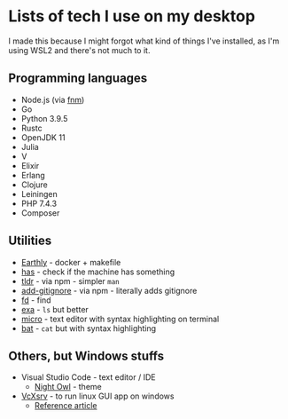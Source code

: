 # Lists of tech I use on my desktop

I made this because I might forgot what kind of things I've installed, as I'm using WSL2 and there's not much to it.

## Programming languages
* Node.js (via [fnm](https://github.com/Schniz/fnm))
* Go
* Python 3.9.5
* Rustc
* OpenJDK 11
* Julia
* V
* Elixir
* Erlang
* Clojure
* Leiningen
* PHP 7.4.3
* Composer

## Utilities

* [Earthly](https://github.com/earthly/earthly) - docker + makefile
* [has](https://github.com/kdabir/has) - check if the machine has something
* [tldr](https://github.com/raylee/tldr-sh-client) - via npm - simpler `man`
* [add-gitignore](https://github.com/TejasQ/add-gitignore) - via npm - literally adds gitignore
* [fd](https://github.com/sharkdp/fd) - find
* [exa](https://github.com/ogham/exa) - `ls` but better
* [micro](https://github.com/zyedidia/micro) - text editor with syntax highlighting on terminal
* [bat](https://github.com/sharkdp/bat) - `cat` but with syntax highlighting

## Others, but Windows stuffs

* Visual Studio Code - text editor / IDE
  * [Night Owl](https://github.com/sdras/night-owl-vscode-theme) - theme
* [VcXsrv](https://sourceforge.net/projects/vcxsrv/) - to run linux GUI app on windows
  * [Reference article](https://medium.com/@japheth.yates/the-complete-wsl2-gui-setup-2582828f4577)
